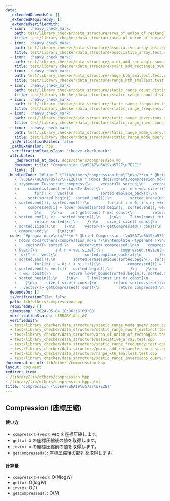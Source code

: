```yaml
---
data:
  _extendedDependsOn: []
  _extendedRequiredBy: []
  _extendedVerifiedWith:
  - icon: ':heavy_check_mark:'
    path: test/library_checker/data_structure/area_of_union_of_rectangles.test.cpp
    title: test/library_checker/data_structure/area_of_union_of_rectangles.test.cpp
  - icon: ':heavy_check_mark:'
    path: test/library_checker/data_structure/associative_array.test.cpp
    title: test/library_checker/data_structure/associative_array.test.cpp
  - icon: ':heavy_check_mark:'
    path: test/library_checker/data_structure/point_add_rectangle_sum.test.cpp
    title: test/library_checker/data_structure/point_add_rectangle_sum.test.cpp
  - icon: ':heavy_check_mark:'
    path: test/library_checker/data_structure/range_kth_smallest.test.cpp
    title: test/library_checker/data_structure/range_kth_smallest.test.cpp
  - icon: ':heavy_check_mark:'
    path: test/library_checker/data_structure/static_range_count_distinct.test.cpp
    title: test/library_checker/data_structure/static_range_count_distinct.test.cpp
  - icon: ':heavy_check_mark:'
    path: test/library_checker/data_structure/static_range_frequency.test.cpp
    title: test/library_checker/data_structure/static_range_frequency.test.cpp
  - icon: ':heavy_check_mark:'
    path: test/library_checker/data_structure/static_range_inversions_query.test.cpp
    title: test/library_checker/data_structure/static_range_inversions_query.test.cpp
  - icon: ':heavy_check_mark:'
    path: test/library_checker/data_structure/static_range_mode_query.test.cpp
    title: test/library_checker/data_structure/static_range_mode_query.test.cpp
  _isVerificationFailed: false
  _pathExtension: hpp
  _verificationStatusIcon: ':heavy_check_mark:'
  attributes:
    _deprecated_at_docs: docs/others/compression.md
    document_title: "Compression (\u5EA7\u6A19\u5727\u7E2E)"
    links: []
  bundledCode: "#line 2 \"lib/others/compression.hpp\"\n\n/**\n * @brief Compression\
    \ (\u5EA7\u6A19\u5727\u7E2E)\n * @docs docs/others/compression.md\n */\n\ntemplate\
    \ <typename T>\nstruct compress{\n    vector<T> sorted;\n    vector<int> compressed;\n\
    \n    compress(const vector<T> &vec){\n        int n = vec.size();\n        compressed.resize(n);\n\
    \        for(T x : vec){\n            sorted.emplace_back(x);\n        }\n   \
    \     sort(sorted.begin(), sorted.end());\n        sorted.erase(unique(sorted.begin(),\
    \ sorted.end()), sorted.end());\n        for(int i = 0; i < n; ++i){\n       \
    \     compressed[i] = lower_bound(sorted.begin(), sorted.end(), vec[i]) - sorted.begin();\n\
    \        }\n    }\n\n    int get(const T &x) const{\n        return lower_bound(sorted.begin(),\
    \ sorted.end(), x) - sorted.begin();\n    }\n\n    T inv(const int x) const{\n\
    \        return sorted[x];\n    }\n\n    size_t size() const{\n        return\
    \ sorted.size();\n    }\n\n    vector<T> getCompressed() const{\n        return\
    \ compressed;\n    }\n};\n"
  code: "#pragma once\n\n/**\n * @brief Compression (\u5EA7\u6A19\u5727\u7E2E)\n *\
    \ @docs docs/others/compression.md\n */\n\ntemplate <typename T>\nstruct compress{\n\
    \    vector<T> sorted;\n    vector<int> compressed;\n\n    compress(const vector<T>\
    \ &vec){\n        int n = vec.size();\n        compressed.resize(n);\n       \
    \ for(T x : vec){\n            sorted.emplace_back(x);\n        }\n        sort(sorted.begin(),\
    \ sorted.end());\n        sorted.erase(unique(sorted.begin(), sorted.end()), sorted.end());\n\
    \        for(int i = 0; i < n; ++i){\n            compressed[i] = lower_bound(sorted.begin(),\
    \ sorted.end(), vec[i]) - sorted.begin();\n        }\n    }\n\n    int get(const\
    \ T &x) const{\n        return lower_bound(sorted.begin(), sorted.end(), x) -\
    \ sorted.begin();\n    }\n\n    T inv(const int x) const{\n        return sorted[x];\n\
    \    }\n\n    size_t size() const{\n        return sorted.size();\n    }\n\n \
    \   vector<T> getCompressed() const{\n        return compressed;\n    }\n};\n"
  dependsOn: []
  isVerificationFile: false
  path: lib/others/compression.hpp
  requiredBy: []
  timestamp: '2024-05-04 18:06:16+09:00'
  verificationStatus: LIBRARY_ALL_AC
  verifiedWith:
  - test/library_checker/data_structure/static_range_mode_query.test.cpp
  - test/library_checker/data_structure/static_range_count_distinct.test.cpp
  - test/library_checker/data_structure/area_of_union_of_rectangles.test.cpp
  - test/library_checker/data_structure/associative_array.test.cpp
  - test/library_checker/data_structure/static_range_frequency.test.cpp
  - test/library_checker/data_structure/point_add_rectangle_sum.test.cpp
  - test/library_checker/data_structure/range_kth_smallest.test.cpp
  - test/library_checker/data_structure/static_range_inversions_query.test.cpp
documentation_of: lib/others/compression.hpp
layout: document
redirect_from:
- /library/lib/others/compression.hpp
- /library/lib/others/compression.hpp.html
title: "Compression (\u5EA7\u6A19\u5727\u7E2E)"
---
```

## Compression (座標圧縮)

#### 使い方

- `compress<T>(vec)`: vec を座標圧縮します。
- `get(x)`: x の座標圧縮後の値を取得します。
- `inv(x)`: x の座標圧縮前の値を取得します。
- `getCompressed()`: 座標圧縮後の配列を取得します。

#### 計算量

- `compress<T>(vec)`: $\mathrm{O}(N \log N)$
- `get(x)`: $\mathrm{O}(\log N)$
- `inv(x)`: $\mathrm{O}(1)$
- `getCompressed()`: $\mathrm{O}(N)$
